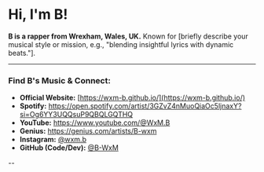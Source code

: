 # Hi, I'm B!

**B is a rapper from Wrexham, Wales, UK.**
Known for [briefly describe your musical style or mission, e.g., "blending insightful lyrics with dynamic beats."].

---

### Find B's Music & Connect:

* **Official Website:** [https://wxm-b.github.io/](https://wxm-b.github.io/)
* **Spotify:** https://open.spotify.com/artist/3GZvZ4nMuoQiaOc5ljnaxY?si=Og6YY3UQQsuP9QBQLGQTHQ
* **YouTube:** https://www.youtube.com/@WxM.B
* **Genius:** https://genius.com/artists/B-wxm
* **Instagram:** [@wxm.b](https://instagram.com/wxm.b)
* **GitHub (Code/Dev):** [@B-WxM](https://github.com/B-WxM)

--
